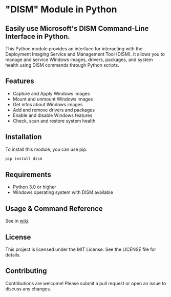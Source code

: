 # "DISM" Module in Python
## Easily use Microsoft's DISM Command-Line Interface in Python.
This Python module provides an interface for interacting with the Deployment Imaging Service and Management Tool (DISM). It allows you to manage and service Windows images, drivers, packages, and system health using DISM commands through Python scripts.

## Features
 - Capture and Apply Windows images
 - Mount and unmount Windows images
 - Get infos about Windows images
 - Add and remove drivers and packages
 - Enable and disable Windows features
 - Check, scan and restore system health

## Installation

To install this module, you can use pip:

```sh
pip install dism
```

## Requirements
 - Python 3.0 or higher
 - Windows operating system with DISM available

## Usage & Command Reference
See in [wiki](https://github.com/samuellouf/DISM).

## License
This project is licensed under the MIT License. See the LICENSE file for details.

## Contributing
Contributions are welcome! Please submit a pull request or open an issue to discuss any changes.